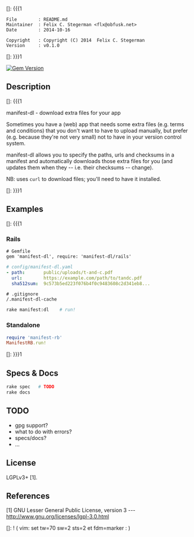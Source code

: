 []: {{{1

    File        : README.md
    Maintainer  : Felix C. Stegerman <flx@obfusk.net>
    Date        : 2014-10-16

    Copyright   : Copyright (C) 2014  Felix C. Stegerman
    Version     : v0.1.0

[]: }}}1

[![Gem Version](https://badge.fury.io/rb/manifest-dl.png)](https://rubygems.org/gems/manifest-dl)

## Description
[]: {{{1

  manifest-dl - download extra files for your app

  Sometimes you have a (web) app that needs some extra files (e.g.
  terms and conditions) that you don't want to have to upload
  manually, but prefer (e.g. because they're not very small) not to
  have in your version control system.

  manifest-dl allows you to specify the paths, urls and checksums in a
  manifest and automatically downloads those extra files for you (and
  updates them when they -- i.e. their checksums -- change).

  NB: uses `curl` to download files; you'll need to have it installed.

[]: }}}1

## Examples
[]: {{{1

### Rails

```
# Gemfile
gem 'manifest-dl', require: 'manifest-dl/rails'
```

```yaml
# config/manifest-dl.yaml
- path:       public/uploads/t-and-c.pdf
  url:        https://example.com/path/to/tandc.pdf
  sha512sum:  9c573b5ed223f076b4f0c9483608c2d341eb8...
```

```
# .gitignore
/.manifest-dl-cache
```

```bash
rake manifest:dl    # run!
```

### Standalone

```ruby
require 'manifest-rb'
ManifestRB.run!
```

[]: }}}1

## Specs & Docs

```bash
rake spec   # TODO
rake docs
```

## TODO

  * gpg support?
  * what to do with errors?
  * specs/docs?
  * ...

## License

  LGPLv3+ [1].

## References

  [1] GNU Lesser General Public License, version 3
  --- http://www.gnu.org/licenses/lgpl-3.0.html

[]: ! ( vim: set tw=70 sw=2 sts=2 et fdm=marker : )
